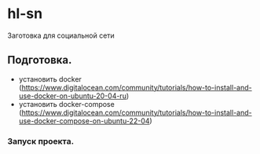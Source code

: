 # hl-sn
Заготовка для социальной сети

## Подготовка.
- установить docker (https://www.digitalocean.com/community/tutorials/how-to-install-and-use-docker-on-ubuntu-20-04-ru)
- установить docker-compose (https://www.digitalocean.com/community/tutorials/how-to-install-and-use-docker-compose-on-ubuntu-22-04)

### Запуск проекта.